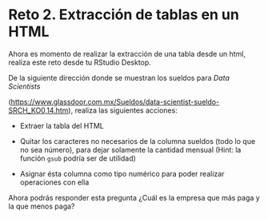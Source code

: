 # Reto 2. Extracción de tablas en un HTML

Ahora es momento de realizar la extracción de una tabla desde un html, realiza este reto desde tu RStudio Desktop. 

De la siguiente dirección donde se muestran los sueldos para _Data Scientists_ 

(https://www.glassdoor.com.mx/Sueldos/data-scientist-sueldo-SRCH_KO0,14.htm), realiza las siguientes acciones:

- Extraer la tabla del HTML

- Quitar los caracteres no necesarios de la columna sueldos (todo lo que no sea número), para dejar solamente la cantidad mensual (Hint: la función `gsub` podría ser de utilidad)

- Asignar ésta columna como tipo numérico para poder realizar operaciones con ella

Ahora podrás responder esta pregunta ¿Cuál es la empresa que más paga y la que menos paga?
